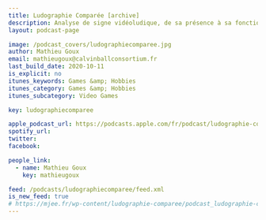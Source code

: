 ```yaml
---
title: Ludographie Comparée [archive]
description: Analyse de signe vidéoludique, de sa présence à sa fonction.
layout: podcast-page

image: /podcast_covers/ludographiecomparee.jpg
author: Mathieu Goux
email: mathieugoux@calvinballconsortium.fr
last_build_date: 2020-10-11
is_explicit: no
itunes_keywords: Games &amp; Hobbies
itunes_category: Games &amp; Hobbies
itunes_subcategory: Video Games

key: ludographiecomparee

apple_podcast_url: https://podcasts.apple.com/fr/podcast/ludographie-compar%C3%A9e/id604526711
spotify_url: 
twitter: 
facebook:

people_link: 
  - name: Mathieu Goux
    key: mathieugoux

feed: /podcasts/ludographiecomparee/feed.xml
is_new_feed: true
# https://mjee.fr/wp-content/ludographie-comparee/podcast_ludographie-comparee.xml
---
```


<Podcast/>

<!-- #### [Retrouvez pour l'instant tous les épisodes de Ludographie sur le blog Wordpress](https://ludographiepodcast.wordpress.com) -->
